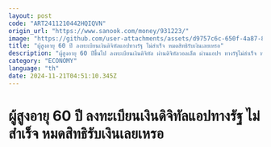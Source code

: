 ```yaml
---
layout: post
code: "ART2411210442HQIQVN"
origin_url: "https://www.sanook.com/money/931223/"
image: "https://github.com/user-attachments/assets/d9757c6c-650f-4a87-880f-61bb04671c23"
title: "ผู้สูงอายุ 60 ปี ลงทะเบียนเงินดิจิทัลแอปทางรัฐ ไม่สำเร็จ หมดสิทธิรับเงินเลยเหรอ"
description: "ผู้สูงอายุ 60 ปีขึ้นไป ลงทะเบียนเงินดิจิทัล ผ่านดิจิทัลวอลเล็ต ผ่านแอปฯ ทางรัฐไม่สำเร็จ หมดสิทธิรับเงินสด 10,000 บาท ทันทีเลยเหรอ ล่าสุดคลังเฉลยแล้ว"
category: "ECONOMY"
language: "th"
date: 2024-11-21T04:51:10.345Z
---
```


# ผู้สูงอายุ 60 ปี ลงทะเบียนเงินดิจิทัลแอปทางรัฐ ไม่สำเร็จ หมดสิทธิรับเงินเลยเหรอ